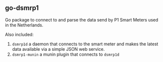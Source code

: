 go-dsmrp1
---------

Go package to connect to and parse the data send by P1 Smart Meters
used in the Netherlands.

Also included:

1. `dsmrp1d` a daemon that connects to the smart meter
   and makes the latest data available via a simple JSON web service.
2. `dsmrp1-munin` a munin plugin that connects to `dsmrp1d`

